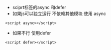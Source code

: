 * sciprt标签的async 和defer
* 如果js可以独立运行 不依赖其他模块 使用 async
```
<script async></script>
```
* 如果不行 使用defer
```
<script defer></script>

```
